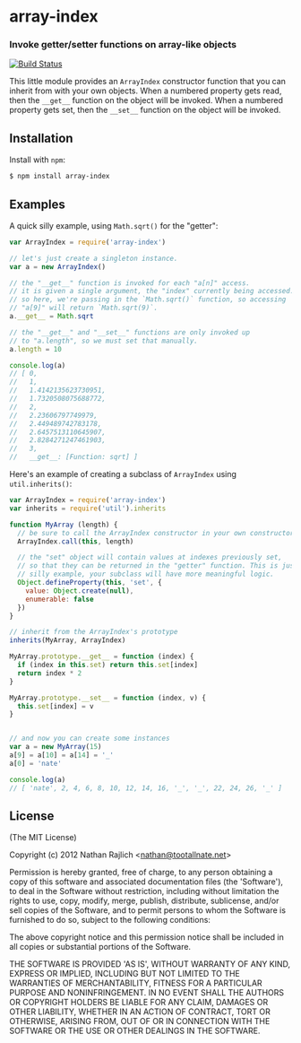 array-index
===========
### Invoke getter/setter functions on array-like objects
[![Build Status](https://secure.travis-ci.org/TooTallNate/array-index.png)](http://travis-ci.org/TooTallNate/array-index)


This little module provides an `ArrayIndex` constructor function that you can
inherit from with your own objects. When a numbered property gets read, then the
`__get__` function on the object will be invoked. When a numbered property gets
set, then the `__set__` function on the object will be invoked.


Installation
------------

Install with `npm`:

``` bash
$ npm install array-index
```


Examples
--------

A quick silly example, using `Math.sqrt()` for the "getter":

``` js
var ArrayIndex = require('array-index')

// let's just create a singleton instance.
var a = new ArrayIndex()

// the "__get__" function is invoked for each "a[n]" access.
// it is given a single argument, the "index" currently being accessed.
// so here, we're passing in the `Math.sqrt()` function, so accessing
// "a[9]" will return `Math.sqrt(9)`.
a.__get__ = Math.sqrt

// the "__get__" and "__set__" functions are only invoked up
// to "a.length", so we must set that manually.
a.length = 10

console.log(a)
// [ 0,
//   1,
//   1.4142135623730951,
//   1.7320508075688772,
//   2,
//   2.23606797749979,
//   2.449489742783178,
//   2.6457513110645907,
//   2.8284271247461903,
//   3,
//   __get__: [Function: sqrt] ]
```

Here's an example of creating a subclass of `ArrayIndex` using `util.inherits()`:

``` js
var ArrayIndex = require('array-index')
var inherits = require('util').inherits

function MyArray (length) {
  // be sure to call the ArrayIndex constructor in your own constructor
  ArrayIndex.call(this, length)

  // the "set" object will contain values at indexes previously set,
  // so that they can be returned in the "getter" function. This is just a
  // silly example, your subclass will have more meaningful logic.
  Object.defineProperty(this, 'set', {
    value: Object.create(null),
    enumerable: false
  })
}

// inherit from the ArrayIndex's prototype
inherits(MyArray, ArrayIndex)

MyArray.prototype.__get__ = function (index) {
  if (index in this.set) return this.set[index]
  return index * 2
}

MyArray.prototype.__set__ = function (index, v) {
  this.set[index] = v
}


// and now you can create some instances
var a = new MyArray(15)
a[9] = a[10] = a[14] = '_'
a[0] = 'nate'

console.log(a)
// [ 'nate', 2, 4, 6, 8, 10, 12, 14, 16, '_', '_', 22, 24, 26, '_' ]
```


License
-------

(The MIT License)

Copyright (c) 2012 Nathan Rajlich &lt;nathan@tootallnate.net&gt;

Permission is hereby granted, free of charge, to any person obtaining
a copy of this software and associated documentation files (the
'Software'), to deal in the Software without restriction, including
without limitation the rights to use, copy, modify, merge, publish,
distribute, sublicense, and/or sell copies of the Software, and to
permit persons to whom the Software is furnished to do so, subject to
the following conditions:

The above copyright notice and this permission notice shall be
included in all copies or substantial portions of the Software.

THE SOFTWARE IS PROVIDED 'AS IS', WITHOUT WARRANTY OF ANY KIND,
EXPRESS OR IMPLIED, INCLUDING BUT NOT LIMITED TO THE WARRANTIES OF
MERCHANTABILITY, FITNESS FOR A PARTICULAR PURPOSE AND NONINFRINGEMENT.
IN NO EVENT SHALL THE AUTHORS OR COPYRIGHT HOLDERS BE LIABLE FOR ANY
CLAIM, DAMAGES OR OTHER LIABILITY, WHETHER IN AN ACTION OF CONTRACT,
TORT OR OTHERWISE, ARISING FROM, OUT OF OR IN CONNECTION WITH THE
SOFTWARE OR THE USE OR OTHER DEALINGS IN THE SOFTWARE.
